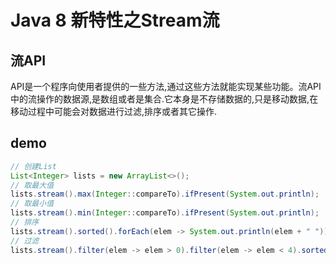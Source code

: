 # Java 8 新特性之Stream流

## 流API

API是一个程序向使用者提供的一些方法,通过这些方法就能实现某些功能。流API中的流操作的数据源,是数组或者是集合.它本身是不存储数据的,只是移动数据,在移动过程中可能会对数据进行过滤,排序或者其它操作.

## demo
```java
// 创建List
List<Integer> lists = new ArrayList<>();
// 取最大值
lists.stream().max(Integer::compareTo).ifPresent(System.out.println);
// 取最小值
lists.stream().min(Integer::compareTo).ifPresent(System.out.println);
// 排序
lists.stream().sorted().forEach(elem -> System.out.println(elem + " "));
// 过滤
lists.stream().filter(elem -> elem > 0).filter(elem -> elem < 4).sorted(Integer::compareTo).forEach(System.out::println);
```